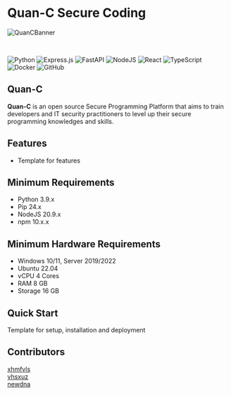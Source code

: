 # Quan-C Secure Coding

![QuanCBanner](../quan-c-app/image/quan-c.png)

<br>

![Python](https://img.shields.io/badge/python-3670A0?style=for-the-badge&logo=python&logoColor=ffdd54)
![Express.js](https://img.shields.io/badge/express.js-%23404d59.svg?style=for-the-badge&logo=express&logoColor=%2361DAFB)
![FastAPI](https://img.shields.io/badge/FastAPI-005571?style=for-the-badge&logo=fastapi)
![NodeJS](https://img.shields.io/badge/node.js-6DA55F?style=for-the-badge&logo=node.js&logoColor=white)
![React](https://img.shields.io/badge/react-%2320232a.svg?style=for-the-badge&logo=react&logoColor=%2361DAFB)
![TypeScript](https://img.shields.io/badge/typescript-%23007ACC.svg?style=for-the-badge&logo=typescript&logoColor=white)
![Docker](https://img.shields.io/badge/docker-%230db7ed.svg?style=for-the-badge&logo=docker&logoColor=white)
![GitHub](https://img.shields.io/badge/github-%23121011.svg?style=for-the-badge&logo=github&logoColor=white)


## Quan-C
<b>Quan-C</b> is an open source Secure Programming Platform that aims to train developers and IT security practitioners to level up their secure programming knowledges and skills.


## Features
- Template for features

## Minimum Requirements
- Python 3.9.x
- Pip 24.x
- NodeJS 20.9.x
- npm 10.x.x

## Minimum Hardware Requirements
- Windows 10/11, Server 2019/2022
- Ubuntu 22.04
- vCPU 4 Cores
- RAM 8 GB
- Storage 16 GB

## Quick Start
Template for setup, installation and deployment

## Contributors
[xhmfvls](https://github.com/xhmfvls)<br>
[vhsxuz](https://github.com/vhsxuz)<br>
[newdna](https://github.com/newdna)